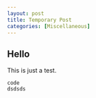 ```yaml
---
layout: post
title: Temporary Post
categories: [Miscellaneous]
---
```


## Hello

This is just a test.

    code
    dsdsds

